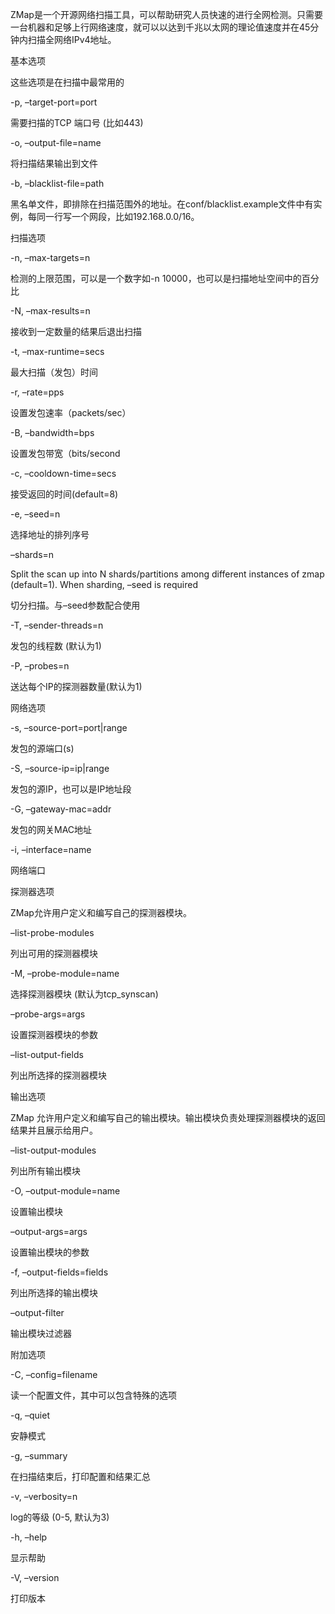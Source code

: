 ZMap是一个开源网络扫描工具，可以帮助研究人员快速的进行全网检测。只需要一台机器和足够上行网络速度，就可以以达到千兆以太网的理论值速度并在45分钟内扫描全网络IPv4地址。

基本选项

这些选项是在扫描中最常用的

-p, –target-port=port

需要扫描的TCP 端口号 (比如443)

-o, –output-file=name

将扫描结果输出到文件

-b, –blacklist-file=path

黑名单文件，即排除在扫描范围外的地址。在conf/blacklist.example文件中有实例，每同一行写一个网段，比如192.168.0.0/16。

扫描选项

-n, –max-targets=n

检测的上限范围，可以是一个数字如-n 10000，也可以是扫描地址空间中的百分比 

-N, –max-results=n

接收到一定数量的结果后退出扫描

-t, –max-runtime=secs

最大扫描（发包）时间

-r, –rate=pps

设置发包速率（packets/sec）

-B, –bandwidth=bps

设置发包带宽（bits/second

-c, –cooldown-time=secs

接受返回的时间(default=8)

-e, –seed=n

选择地址的排列序号

–shards=n

Split the scan up into N shards/partitions among different instances of zmap (default=1). When sharding, –seed is required

切分扫描。与–seed参数配合使用

-T, –sender-threads=n

发包的线程数 (默认为1)

-P, –probes=n

送达每个IP的探测器数量(默认为1)

网络选项

-s, –source-port=port|range

发包的源端口(s)

-S, –source-ip=ip|range

发包的源IP，也可以是IP地址段

-G, –gateway-mac=addr

发包的网关MAC地址

-i, –interface=name

网络端口

探测器选项

ZMap允许用户定义和编写自己的探测器模块。

–list-probe-modules

列出可用的探测器模块

-M, –probe-module=name

选择探测器模块 (默认为tcp_synscan)

–probe-args=args

设置探测器模块的参数

–list-output-fields

列出所选择的探测器模块

输出选项

ZMap 允许用户定义和编写自己的输出模块。输出模块负责处理探测器模块的返回结果并且展示给用户。

–list-output-modules

列出所有输出模块

-O, –output-module=name

设置输出模块

–output-args=args

设置输出模块的参数

-f, –output-fields=fields

列出所选择的输出模块

–output-filter

输出模块过滤器

附加选项

-C, –config=filename

读一个配置文件，其中可以包含特殊的选项

-q, –quiet

安静模式

-g, –summary

在扫描结束后，打印配置和结果汇总

-v, –verbosity=n

log的等级 (0-5, 默认为3)

-h, –help

显示帮助

-V, –version

打印版本
